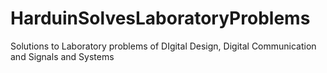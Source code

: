 # HarduinSolvesLaboratoryProblems

Solutions to Laboratory problems of DIgital Design, Digital Communication and Signals and Systems

